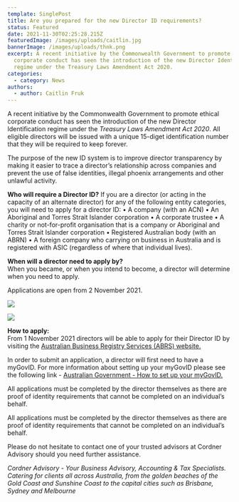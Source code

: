 ```yaml
---
template: SinglePost
title: Are you prepared for the new Director ID requirements?
status: Featured
date: 2021-11-30T02:25:28.215Z
featuredImage: /images/uploads/caitlin.jpg
bannerImage: /images/uploads/thnk.png
excerpt: A recent initiative by the Commonwealth Government to promote ethical
  corporate conduct has seen the introduction of the new Director Identification
  regime under the Treasury Laws Amendment Act 2020.
categories:
  - category: News
authors:
  - author: Caitlin Fruk
---
```

A recent initiative by the Commonwealth Government to promote ethical corporate conduct has seen the introduction of the new Director Identification regime under the *Treasury Laws Amendment Act 2020*. All eligible directors will be issued with a unique 15-diget identification number that they will be required to keep forever. 

The purpose of the new ID system is to improve director transparency by making it easier to trace a director’s relationship across companies and prevent the use of false identities, illegal phoenix arrangements and other unlawful activity. 

**Who will require a Director ID?**
If you are a director (or acting in the capacity of an alternate director) for any of the following entity categories, you will need to apply for a director ID:
•	A company (with an ACN)
•	An Aboriginal and Torres Strait Islander corporation
•	A corporate trustee 
•	A charity or not-for-profit organisation that is a company or Aboriginal and Torres Strait Islander corporation
•	Registered Australian body (with an ABRN) 
•	A foreign company who carrying on business in Australia and is registered with ASIC (regardless of where that individual lives).

**When will a director need to apply by?**\
When you became, or when you intend to become, a director will determine when you need to apply. 

Applications are open from 2 November 2021.

![](/images/uploads/caitlins-blog-table-1.png)

![](/images/uploads/caitlins-blog-table-2.png)

**How to apply:**\
From 1 November 2021 directors will be able to apply for their Director ID by visiting the [Australian Business Registry Services (ABRS) website.](https://www.abrs.gov.au/director-identification-number)

In order to submit an application, a director will first need to have a myGovID. For more information about setting up your myGovID please see the following link - [Australian Government - How to set up your myGovID.](https://www.mygovid.gov.au/set-up)

All applications must be completed by the director themselves as there are proof of identity requirements that cannot be completed on an individual’s behalf.

All applications must be completed by the director themselves as there are proof of identity requirements that cannot be completed on an individual’s behalf.

Please do not hesitate to contact one of your trusted advisors at Cordner Advisory should you need further assistance.

*Cordner Advisory - Your Business Advisory, Accounting & Tax Specialists. Catering for clients all across Australia, from the golden beaches of the Gold Coast and Sunshine Coast to the capital cities such as Brisbane, Sydney and Melbourne*